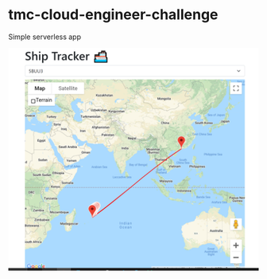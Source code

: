 # tmc-cloud-engineer-challenge

Simple serverless app

![Alt text](webapp/webapp.png?raw=true "frontend")
